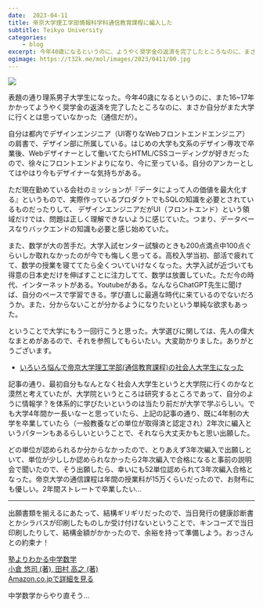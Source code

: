 ```yaml
---
date:  2023-04-11
title: 帝京大学理工学部情報科学科通信教育課程に編入した
subtitle: Teikyo University
categories: 
    - blog
excerpt: 今年40歳になるというのに、ようやく奨学金の返済を完了したところなのに、まさか自分がまた大学に行くとは思っていなかった...
ogimage: https://t32k.me/mol/images/2023/0411/00.jpg
---
```


![](/mol/images/2023/0411/00.jpg)

表題の通り理系男子大学生になった。今年40歳になるというのに、また16~17年かかってようやく奨学金の返済を完了したところなのに、まさか自分がまた大学に行くとは思っていなかった（通信だが）。

自分は都内でデザインエンジニア（UI寄りなWebフロントエンドエンジニア）の肩書で、デザイン部に所属している。はじめの大学も文系のデザイン専攻で卒業後、Webデザイナーとして働いてたらHTML/CSSコーディングが好きだったので、徐々にフロントエンドよりになり、今に至っている。自分のアンカーとしてはやはり今もデザイナーな気持ちがある。

ただ現在勤めている会社のミッションが『データによって人の価値を最大化する』というもので、実際作っているプロダクトでもSQLの知識を必要とされているものだったりして、
デザインエンジニアだがUI（フロントエンド）という領域だけでは、問題は正しく理解できないように感じていた。つまり、データベースなりバックエンドの知識も必要と感じ始めていた。

また、数学が大の苦手だ。大学入試センター試験のときも200点満点中100点ぐらいしか取れなかったのが今でも悔しく思ってる。高校入学当初、部活で疲れてて、数学の授業を寝ててたら全くついていけなくなった。大学入試が近づいても得意の日本史だけを伸ばすことに注力してて、数学は放置していた。ただ今の時代、インターネットがある。Youtubeがある。なんならChatGPT先生に聞けば、自分のペースで学習できる。学び直しに最適な時代に来ているのでないだろうか。また、分からないことが分かるようになりたいという単純な欲求もあった。

ということで大学にもう一回行こうと思った。大学選びに関しては、先人の偉大なまとめがあるので、それを参照してもらいたい。大変助かりました。ありがとうございます。

- [いろいろ悩んで帝京大学理工学部\(通信教育課程\)の社会人大学生になった](https://zenn.dev/gkz/articles/why-i-became-student)

記事の通り、最初自分もなんとなく社会人大学生というと大学院に行くのかなと漠然と考えていたが、大学院というところは研究するところであって、自分のように情報学？を体系的に学びたいというのは当たり前だが大学で学ぶらしい。でも大学4年間かー長いなーと思っていたら、上記の記事の通り、既に4年制の大学を卒業していたら（一般教養などの単位が取得済と認定され）2年次に編入というパターンもあるらしいということで、それなら大丈夫かもと思い出願した。

どの単位が認められるか分からなかったので、とりあえず3年次編入で出願しといて、単位が少ししか認められなかったら2年次編入で合格になると事前の説明会で聞いたので、そう出願したら、幸いにも52単位認められて3年次編入合格となった。帝京大学の通信課程は年間の授業料が15万くらいだったので、お財布にも優しい。2年間ストレートで卒業したい...

---

出願書類を揃えるにあたって、結構ギリギリだったので、当日発行の健康診断書とかシラバスが印刷したものしか受け付けないということで、キンコーズで当日印刷したりして、結構金額がかかったので、余裕を持って準備しよう。おっさんとの約束ナ！

<div class="__media"><a href="https://www.amazon.co.jp/dp/4046020911/?tag=warikiru-22" target="_blank" rel="noopener">
<img src="https://m.media-amazon.com/images/I/51W3qR9xsIL._SX350_BO1,204,203,200_.jpg" alt="" class="__media__image">
<div class="__media__body">
    <div>塾よりわかる中学数学</div>
    <div class="__media__text">小倉 悠司 (著), 田村 高之 (著)</div>
    <div>Amazon.co.jpで詳細を見る</div>
</div>
</a></div>

中学数学からやり直そう...

